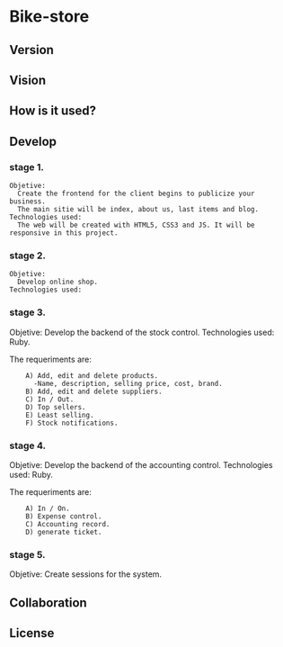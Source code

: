 # Bike-store

## Version

## Vision

## How is it used?

## Develop

### stage 1.
    Objetive:
      Create the frontend for the client begins to publicize your business.
      The main sitie will be index, about us, last items and blog.
    Technologies used:
      The web will be created with HTML5, CSS3 and JS. It will be responsive in this project.

### stage 2.
    Objetive:
      Develop online shop.
    Technologies used:

### stage 3.
   Objetive:
      Develop the backend of the stock control.
   Technologies used:
      Ruby.

  The  requeriments are:

        A) Add, edit and delete products.
          -Name, description, selling price, cost, brand.
        B) Add, edit and delete suppliers.
        C) In / Out.
        D) Top sellers.
        E) Least selling.
        F) Stock notifications.

### stage 4.
   Objetive:
      Develop the backend of the accounting control.
   Technologies used:
      Ruby.

  The  requeriments are:

        A) In / On.
        B) Expense control.
        C) Accounting record.
        D) generate ticket.

### stage 5.
   Objetive:
      Create sessions for the system.


## Collaboration

## License
